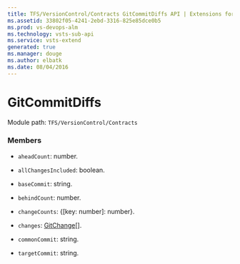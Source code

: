 ```yaml
---
title: TFS/VersionControl/Contracts GitCommitDiffs API | Extensions for Visual Studio Team Services
ms.assetid: 33802f05-4241-2ebd-3316-825e85dce0b5
ms.prod: vs-devops-alm
ms.technology: vsts-sub-api
ms.service: vsts-extend
generated: true
ms.manager: douge
ms.author: elbatk
ms.date: 08/04/2016
---
```


# GitCommitDiffs

Module path: `TFS/VersionControl/Contracts`


### Members

* `aheadCount`: number. 

* `allChangesIncluded`: boolean. 

* `baseCommit`: string. 

* `behindCount`: number. 

* `changeCounts`: {[key: number]: number}. 

* `changes`: [GitChange](../../../TFS/VersionControl/Contracts/GitChange.md)[]. 

* `commonCommit`: string. 

* `targetCommit`: string. 

